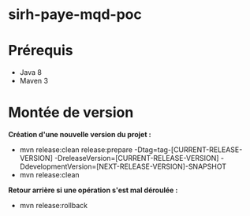 # sirh-paye-mqd-poc

Prérequis
=====================

* Java 8
* Maven 3

Montée de version
=====================

**Création d'une nouvelle version du projet :**<br/>
* mvn release:clean release:prepare -Dtag=tag-[CURRENT-RELEASE-VERSION] -DreleaseVersion=[CURRENT-RELEASE-VERSION] -DdevelopmentVersion=[NEXT-RELEASE-VERSION]-SNAPSHOT
* mvn release:clean

**Retour arrière si une opération s'est mal déroulée :**<br/>
* mvn release:rollback
